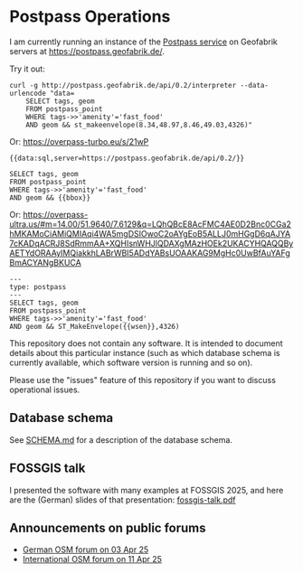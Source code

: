 # Postpass Operations

I am currently running an instance of the 
[Postpass service](https://github.com/woodpeck/postpass) on 
Geofabrik servers at https://postpass.geofabrik.de/.

Try it out:

    curl -g http://postpass.geofabrik.de/api/0.2/interpreter --data-urlencode "data=
        SELECT tags, geom 
        FROM postpass_point
        WHERE tags->>'amenity'='fast_food' 
        AND geom && st_makeenvelope(8.34,48.97,8.46,49.03,4326)"

Or: https://overpass-turbo.eu/s/21wP

    {{data:sql,server=https://postpass.geofabrik.de/api/0.2/}}
    
    SELECT tags, geom
    FROM postpass_point
    WHERE tags->>'amenity'='fast_food'
    AND geom && {{bbox}}

Or: https://overpass-ultra.us/#m=14.00/51.9640/7.6129&q=LQhQBcE8AcFMC4AE0D2Bnc0CGa2hMKAMoCiAMiQMIAqi4WA5mgDSIOwoC2oAYgEoB5ALLJ0mHGgD6qAJYA7cKADqACRJ8SdRmmAA+XQHIsnWHJlQDAXgMAzHOEk2UKACYHQAQQByAETYdORAAyIMQiakkhLABrWBI5ADdYABsUOAAKAG9MgHc0UwBfAuYAFgBmACYANgBKUCA

    ---
    type: postpass
    ---
    SELECT tags, geom
    FROM postpass_point
    WHERE tags->>'amenity'='fast_food'
    AND geom && ST_MakeEnvelope({{wsen}},4326)


This repository does not contain any software. It is intended to document details 
about this particular instance (such as which database schema is currently available,
which software version is running and so on).

Please use the "issues" feature of this repository if you want to discuss operational
issues.

## Database schema

See [SCHEMA.md](./SCHEMA.md) for a description of the database schema.

## FOSSGIS talk 

I presented the software with many examples at FOSSGIS 2025, and here
are the (German) slides of that presentation: 
[fossgis-talk.pdf](./fossgis-talk.pdf)

## Announcements on public forums

* [German OSM forum on 03 Apr 25](https://community.openstreetmap.org/t/postpass-eine-offentlich-nutzbare-osm-postgis/128283)
* [International OSM forum on 11 Apr 25](https://community.openstreetmap.org/t/postpass-a-public-osm-postgis-instance/128649)
